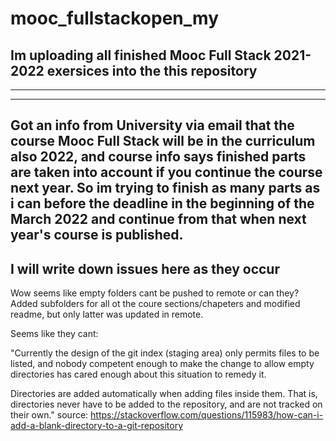# mooc_fullstackopen_my
Im uploading all finished Mooc Full Stack 2021-2022 exersices into the this repository
---
---
---
Got an info from University via email that the course Mooc Full Stack will be in the curriculum also 2022, and course info says finished parts are taken into account if you continue the course next year. So im trying to finish as many parts as i can before the deadline in the beginning of the March 2022 and continue from that when next year's course is published.
---
I will write down issues here as they occur
---
Wow seems like empty folders cant be pushed to remote or can they? Added subfolders for all ot the coure sections/chapeters and modified readme, but only latter was updated in remote.

Seems like they cant: 

"Currently the design of the git index (staging area) only permits files to be listed, and nobody competent enough to make the change to allow empty directories has cared enough about this situation to remedy it.

Directories are added automatically when adding files inside them. That is, directories never have to be added to the repository, and are not tracked on their own." source: https://stackoverflow.com/questions/115983/how-can-i-add-a-blank-directory-to-a-git-repository
